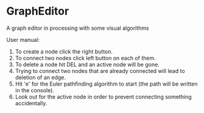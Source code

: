 # GraphEditor
A graph editor in processing with some visual algorithms

User manual:

1. To create a node click the right button.
2. To connect two nodes click left button on each of them.
3. To delete a node hit DEL and an active node will be gone.
4. Trying to connect two nodes that are already connected will lead to deletion of an edge.
5. Hit 'e' for the Euler pathfinding algorithm to start (the path will be written in the console).
6. Look out for the active node in order to prevent connecting something accidentally.
